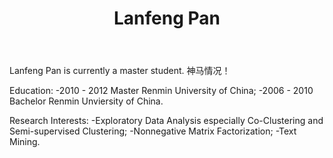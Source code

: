 ﻿---
layout: default
title:  Lanfeng Pan
---

Lanfeng Pan is currently a master student. 神马情况！

Education:
  -2010 - 2012   Master Renmin University of China; 
  -2006 - 2010   Bachelor Renmin Unviersity of China.

Research Interests:
  -Exploratory Data Analysis especially Co-Clustering and Semi-supervised Clustering;
  -Nonnegative Matrix Factorization;
  -Text Mining.  